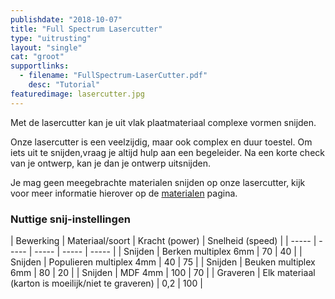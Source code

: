 ```yaml
---
publishdate: "2018-10-07"
title: "Full Spectrum Lasercutter"
type: "uitrusting"
layout: "single"
cat: "groot"
supportlinks:
  - filename: "FullSpectrum-LaserCutter.pdf"
    desc: "Tutorial"
featuredimage: lasercutter.jpg
---
```

Met de lasercutter kan je uit vlak plaatmateriaal complexe vormen snijden.

Onze lasercutter is een veelzijdig, maar ook complex en duur toestel. Om iets uit te snijden,vraag je altijd hulp aan een begeleider. Na een korte check van je ontwerp, kan je dan je ontwerp uitsnijden.

Je mag geen meegebrachte materialen snijden op onze lasercutter, kijk voor meer informatie hierover op de [materialen](/uitrusting/materialen/) pagina.

### Nuttige snij-instellingen

| Bewerking | Materiaal/soort | Kracht (power) | Snelheid (speed) | 
| ----- | ----- | ----- | ----- | ----- | 
| Snijden | Berken multiplex 6mm | 70 | 40 | 
| Snijden | Populieren multiplex 4mm | 40 | 75 | 
| Snijden | Beuken multiplex 6mm | 80 | 20 | 
| Snijden | MDF 4mm | 100 | 70 | 
| Graveren | Elk materiaal (karton is moeilijk/niet te graveren) | 0,2 | 100 | 


